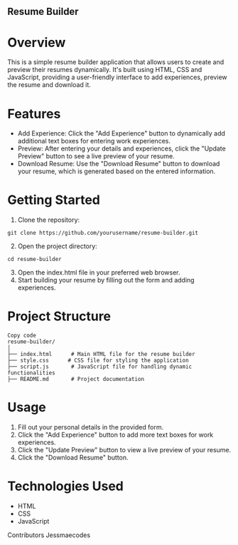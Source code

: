 ## Resume Builder

# Overview
This is a simple resume builder application that allows users to create and preview their resumes dynamically. It's built using HTML, CSS and JavaScript, providing a user-friendly interface to add experiences, preview the resume and download it.

# Features
- Add Experience: Click the "Add Experience" button to dynamically add additional text boxes for entering work experiences.
- Preview: After entering your details and experiences, click the "Update Preview" button to see a live preview of your resume.
- Download Resume: Use the "Download Resume" button to download your resume, which is generated based on the entered information.

# Getting Started

1. Clone the repository:
```
git clone https://github.com/yourusername/resume-builder.git
```
2. Open the project directory:
```
cd resume-builder
```
3. Open the index.html file in your preferred web browser.
4. Start building your resume by filling out the form and adding experiences.

# Project Structure
```
Copy code
resume-builder/
│
├── index.html      # Main HTML file for the resume builder
├── style.css      # CSS file for styling the application
├── script.js       # JavaScript file for handling dynamic functionalities
├── README.md       # Project documentation
```
# Usage

1. Fill out your personal details in the provided form.
2. Click the "Add Experience" button to add more text boxes for work experiences.
3. Click the "Update Preview" button to view a live preview of your resume.
4. Click the "Download Resume" button. 

# Technologies Used
- HTML
- CSS
- JavaScript

Contributors
Jessmaecodes
